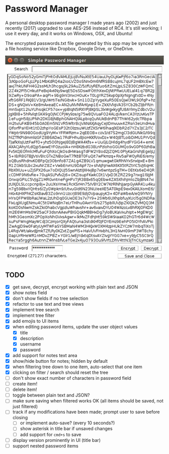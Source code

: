 # Password Manager

A personal desktop password manager I made years ago (2002) and just recently
(2017) upgraded to use AES-256 instead of RC4. It's still working; I use it
every day, and it works on Windows, OSX, and Ubuntu!

The encrypted passwords.txt file generated by this app may be synced with
a file hosting service like Dropbox, Google Drive, or OneDrive.

![](screenshot.png)

## TODO

- [x] get save, decrypt, encrypt working with plain text and JSON
- [x] show notes field
- [x] don't show fields if no tree selection
- [x] refactor to use text and tree views
- [x] implement tree search
- [x] implement tree filter
- [x] add emojis to UI items
- [x] when editing password items, update the user object values
  - [x] title
  - [x] description
  - [x] username
  - [x] password
- [x] add support for notes text area
- [x] show/hide button for notes; hidden by default
- [x] when filtering tree down to one item, auto-select that one item
- [x] clicking on filter / search should reset the tree
- [ ] don't show exact number of characters in password field
- [ ] create item!
- [ ] delete item!
- [ ] toggle between plain text and JSON?
- [ ] make sure saving when filtered works OK (all items should be saved, not just filtered)
- [ ] track if any modifications have been made; prompt user to save before closing
  - [ ] or implement auto-save? (every 10 seconds?)
  - [ ] show asterisk in title bar if unsaved changes
  - [ ] add support for `cmd+s` to save
- [ ] display version prominently in UI (title bar)
- [ ] support nested password items
